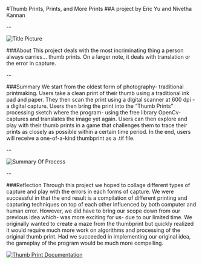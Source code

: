 #Thumb Prints, Prints, and More Prints
##A project by Eric Yu and Nivetha Kannan

--

![Title Picture](images/thumbTitlePic.png)<br /> 

###About
This project deals with the most incriminating thing a person always carries… thumb prints. On a larger note, it deals 
with translation or the error in capture.

--

###Summary
We start from the oldest form of photography- traditional printmaking. Users take a clean print of their thumb using a 
traditional ink pad and paper. They then scan the print using a digital scanner at 600 dpi - a digital capture. Users then 
bring the print into the “Thumb Prints” processing sketch where the program- using the free library OpenCv- captures and 
translates the image yet again. Users can then explore and play with their thumb prints in a game that challenges them to 
trace their prints as closely as possible within a certain time period. In the end, users will receive a one-of-a-kind 
thumbprint as a .tif file. 

--

![Summary Of Process](images/thumbPrintSum.png)<br /> 

--


###Reflection
Through this project we hoped to collage different types of capture and play with the errors in each forms of capture. 
We were successful in that the end result is a compilation of different printing and capturing techniques on top of each 
other influenced by both computer and human error. However, we did have to bring our scope down from our previous idea 
which- was more exciting for us- due to our limited time. We originally wanted to create a maze from the thumbprint but 
quickly realized it would require much more work on algorithms and processing of the original thumb print. Had we succeeded 
in implementing our original idea, the gameplay of the program would be much more compelling.

[![Thumb Print Documentation](link)](link)



